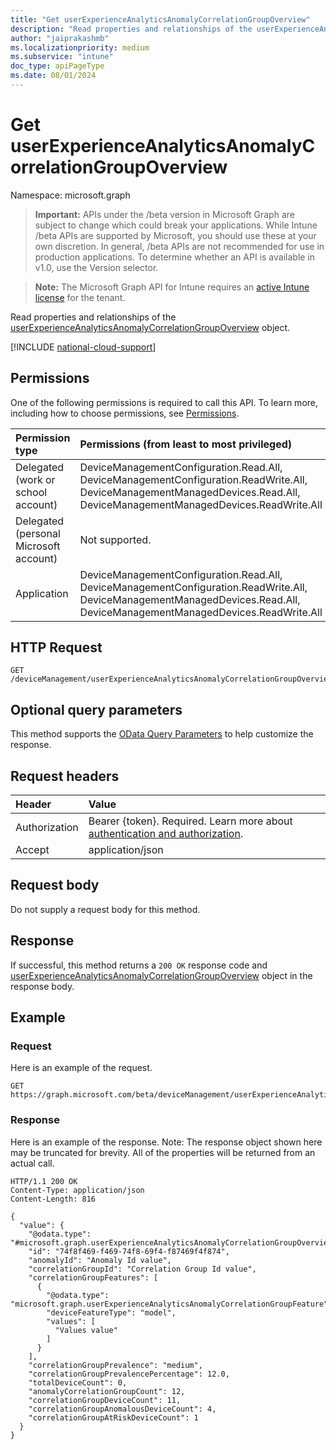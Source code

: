```yaml
---
title: "Get userExperienceAnalyticsAnomalyCorrelationGroupOverview"
description: "Read properties and relationships of the userExperienceAnalyticsAnomalyCorrelationGroupOverview object."
author: "jaiprakashmb"
ms.localizationpriority: medium
ms.subservice: "intune"
doc_type: apiPageType
ms.date: 08/01/2024
---
```


# Get userExperienceAnalyticsAnomalyCorrelationGroupOverview

Namespace: microsoft.graph

> **Important:** APIs under the /beta version in Microsoft Graph are subject to change which could break your applications. While Intune /beta APIs are supported by Microsoft, you should use these at your own discretion. In general, /beta APIs are not recommended for use in production applications. To determine whether an API is available in v1.0, use the Version selector.

> **Note:** The Microsoft Graph API for Intune requires an [active Intune license](https://go.microsoft.com/fwlink/?linkid=839381) for the tenant.

Read properties and relationships of the [userExperienceAnalyticsAnomalyCorrelationGroupOverview](../resources/intune-devices-userexperienceanalyticsanomalycorrelationgroupoverview.md) object.

[!INCLUDE [national-cloud-support](../../includes/all-clouds.md)]

## Permissions
One of the following permissions is required to call this API. To learn more, including how to choose permissions, see [Permissions](/graph/permissions-reference).

|Permission type|Permissions (from least to most privileged)|
|:---|:---|
|Delegated (work or school account)|DeviceManagementConfiguration.Read.All, DeviceManagementConfiguration.ReadWrite.All, DeviceManagementManagedDevices.Read.All, DeviceManagementManagedDevices.ReadWrite.All|
|Delegated (personal Microsoft account)|Not supported.|
|Application|DeviceManagementConfiguration.Read.All, DeviceManagementConfiguration.ReadWrite.All, DeviceManagementManagedDevices.Read.All, DeviceManagementManagedDevices.ReadWrite.All|

## HTTP Request
<!-- {
  "blockType": "ignored"
}
-->
``` http
GET /deviceManagement/userExperienceAnalyticsAnomalyCorrelationGroupOverview/{userExperienceAnalyticsAnomalyCorrelationGroupOverviewId}
```

## Optional query parameters
This method supports the [OData Query Parameters](/graph/query-parameters) to help customize the response.

## Request headers
|Header|Value|
|:---|:---|
|Authorization|Bearer {token}. Required. Learn more about [authentication and authorization](/graph/auth/auth-concepts).|
|Accept|application/json|

## Request body
Do not supply a request body for this method.

## Response
If successful, this method returns a `200 OK` response code and [userExperienceAnalyticsAnomalyCorrelationGroupOverview](../resources/intune-devices-userexperienceanalyticsanomalycorrelationgroupoverview.md) object in the response body.

## Example

### Request
Here is an example of the request.
``` http
GET https://graph.microsoft.com/beta/deviceManagement/userExperienceAnalyticsAnomalyCorrelationGroupOverview/{userExperienceAnalyticsAnomalyCorrelationGroupOverviewId}
```

### Response
Here is an example of the response. Note: The response object shown here may be truncated for brevity. All of the properties will be returned from an actual call.
``` http
HTTP/1.1 200 OK
Content-Type: application/json
Content-Length: 816

{
  "value": {
    "@odata.type": "#microsoft.graph.userExperienceAnalyticsAnomalyCorrelationGroupOverview",
    "id": "74f8f469-f469-74f8-69f4-f87469f4f874",
    "anomalyId": "Anomaly Id value",
    "correlationGroupId": "Correlation Group Id value",
    "correlationGroupFeatures": [
      {
        "@odata.type": "microsoft.graph.userExperienceAnalyticsAnomalyCorrelationGroupFeature",
        "deviceFeatureType": "model",
        "values": [
          "Values value"
        ]
      }
    ],
    "correlationGroupPrevalence": "medium",
    "correlationGroupPrevalencePercentage": 12.0,
    "totalDeviceCount": 0,
    "anomalyCorrelationGroupCount": 12,
    "correlationGroupDeviceCount": 11,
    "correlationGroupAnomalousDeviceCount": 4,
    "correlationGroupAtRiskDeviceCount": 1
  }
}
```
